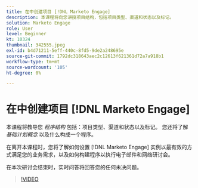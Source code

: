 ```yaml
---
title: 在中创建项目 [!DNL Marketo Engage]
description: 本课程将向您讲授项目结构，包括项目类型、渠道和状态以及标记。
solution: Marketo Engage
role: User
level: Beginner
kt: 10324
thumbnail: 342555.jpeg
exl-id: b4d71211-5eff-440c-8fd5-9de2a248695e
source-git-commit: 1792dc318643aec2c12613f621361d72a7a918b1
workflow-type: tm+mt
source-wordcount: '105'
ht-degree: 0%

---
```


# 在中创建项目 [!DNL Marketo Engage]

本课程将教导您 *程序结构* 包括：项目类型、渠道和状态以及标记。 您还将了解 *基础计划概念* 以及什么构成一个程序。

在离开本课程时，您将了解如何设置 [!DNL Marketo Engage] 实例以最有效的方式满足您的业务需求，以及如何构建程序以执行电子邮件和网络研讨会。

在本次研讨会结束时，实时问答将回答您的任何未决问题。

>[!VIDEO](https://video.tv.adobe.com/v/342555/?quality=12&learn=on)
